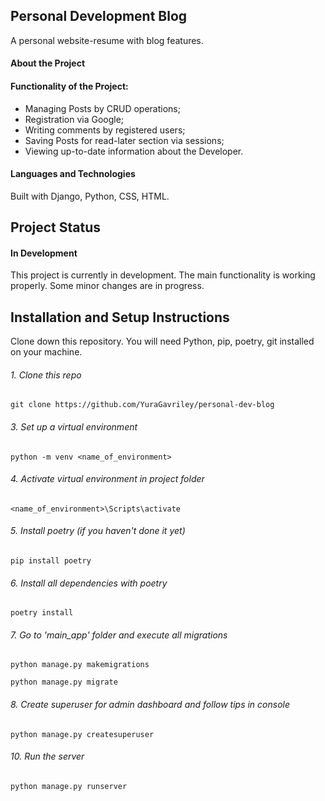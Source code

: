 ## Personal Development Blog

A personal website-resume with blog features.

#### About the Project

#### Functionality of the Project:

  - Managing Posts by CRUD operations;
  - Registration via Google;
  - Writing comments by registered users;
  - Saving Posts for read-later section via sessions;
  - Viewing up-to-date information about the Developer.

#### Languages and Technologies
Built with Django, Python, CSS, HTML.

## Project Status

#### In Development

This project is currently in development. The main functionality is working properly. Some minor changes are in progress.

## Installation and Setup Instructions

Clone down this repository. You will need Python, pip, poetry, git installed on your machine.

###### 1. Clone this repo

```git clone https://github.com/YuraGavriley/personal-dev-blog```

###### 3. Set up a virtual environment

```python -m venv <name_of_environment>```

###### 4. Activate virtual environment in project folder

```<name_of_environment>\Scripts\activate```

###### 5. Install poetry (if you haven't done it yet)

```pip install poetry```

###### 6. Install all dependencies with poetry

```poetry install```

###### 7. Go to 'main_app' folder and execute all migrations

```python manage.py makemigrations```

```python manage.py migrate```

###### 8. Create superuser for admin dashboard and follow tips in console

```python manage.py createsuperuser```

###### 10. Run the server

```python manage.py runserver```
